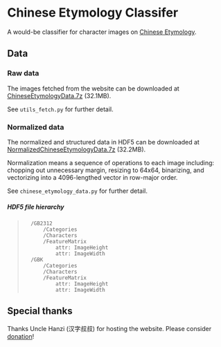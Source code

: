 Chinese Etymology Classifer
=================

A would-be classifier for character images on [Chinese Etymology](http://www.chineseetymology.org/).

Data
-----------------

### Raw data ###


The images fetched from the website can be downloaded at [ChineseEtymologyData.7z](https://dl.dropboxusercontent.com/u/1335302/ChineseEtymologyData.7z) (32.1MB).

See `utils_fetch.py` for further detail.

### Normalized data ###

The normalized and structured data in HDF5 can be downloaded at [NormalizedChineseEtymologyData.7z](https://dl.dropboxusercontent.com/u/1335302/NormalizedChineseEtymologyData.7z) (32.2MB).

Normalization means a sequence of operations to each image including: chopping out unnecessary margin, resizing to 64x64, binarizing, and vectorizing into a 4096-lengthed vector in row-major order.

See `chinese_etymology_data.py` for further detail.

##### HDF5 file hierarchy #####
    
>       /GB2312
>           /Categories
>           /Characters
>           /FeatureMatrix
>               attr: ImageHeight
>               attr: ImageWidth
>       /GBK
>           /Categories
>           /Characters
>           /FeatureMatrix
>               attr: ImageHeight
>               attr: ImageWidth

Special thanks
-----------------

Thanks Uncle Hanzi (汉字叔叔) for hosting the website. Please consider [donation](http://www.chineseetymology.org/)!
